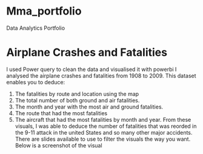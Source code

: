 # Mma_portfolio
Data Analytics Portfolio


# Airplane Crashes and Fatalities
I used Power query to clean the data and visualised it with powerbi
I analysed the airplane crashes and fatalities from 1908 to 2009. This dataset enables you to deduce:
1. The fatalities by route and location using the map
2. The total number of both ground and air fatalities.
3. The month and year with the most air and ground fatalities.
4. The route that had the most fatalities
5. The aircraft that had the most fatalities by month and year.
From these visuals, I was able to deduce the number of fatalities that was reorded in the 9-11 attack in the united States and so many other major accidents. There are slides available to use to filter the visuals the way you want.
Below is a screenshot of the visual

